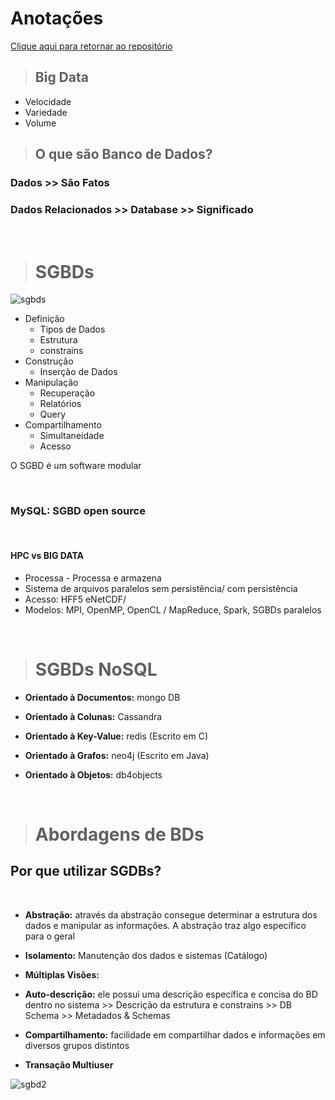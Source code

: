 # **Anotações**

[Clique aqui para retornar ao repositório](https://github.com/ngadev23/Database-Experience-DIO)

> ## **Big Data**
 - Velocidade
 - Variedade
 - Volume


> ## **O que são Banco de Dados?**

### Dados >> São Fatos
### Dados Relacionados >> Database >> Significado

&nbsp;
> # **SGBDs**

![sgbds](https://leonardofnsca.files.wordpress.com/2021/03/sgbdmercado.png?w=350)

- Definição 
   - Tipos de Dados
   - Estrutura
   - constrains
- Construção
   - Inserção de Dados
- Manipulação
   - Recuperação
   - Relatórios
   - Query
- Compartilhamento
  - Simultaneidade
  - Acesso

O SGBD é um software modular

&nbsp;
### **MySQL: SGBD open source**

&nbsp;
#### HPC vs BIG DATA

- Processa - Processa e armazena
- Sistema de arquivos paralelos sem persistência/ com persistência
- Acesso: HFF5 eNetCDF/ 
- Modelos: MPI, OpenMP, OpenCL / MapReduce, Spark, SGBDs paralelos

&nbsp;
> # **SGBDs NoSQL**
- **Orientado à Documentos:**  mongo DB

- **Orientado à Colunas:** Cassandra

- **Orientado à Key-Value:** redis (Escrito em C)

- **Orientado à Grafos:** neo4j (Escrito em Java)

- **Orientado à Objetos:** db4objects 

&nbsp;
> # **Abordagens de BDs**

## Por que utilizar SGDBs?

&nbsp;

- **Abstração:** através da abstração consegue determinar a estrutura dos dados e manipular as informações. A abstração traz algo específico para o geral
&nbsp;

- **Isolamento:** Manutenção dos dados e sistemas (Catálogo)
- **Múltiplas Visões:**
- **Auto-descrição:** ele possui uma descrição específica e concisa do BD dentro no sistema >> Descrição da estrutura e constrains >> DB Schema >> Metadados & Schemas
- **Compartilhamento:** facilidade em compartilhar dados e informações em diversos grupos distintos
- **Transação Multiuser**


![sgbd2](https://cdn-icons-png.flaticon.com/512/2906/2906274.png?w=100)


